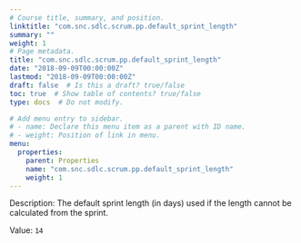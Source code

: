 ```yaml
---
# Course title, summary, and position.
linktitle: "com.snc.sdlc.scrum.pp.default_sprint_length"
summary: ""
weight: 1
# Page metadata.
title: "com.snc.sdlc.scrum.pp.default_sprint_length"
date: "2018-09-09T00:00:00Z"
lastmod: "2018-09-09T00:00:00Z"
draft: false  # Is this a draft? true/false
toc: true  # Show table of contents? true/false
type: docs  # Do not modify.

# Add menu entry to sidebar.
# - name: Declare this menu item as a parent with ID name.
# - weight: Position of link in menu.
menu:
  properties:
    parent: Properties
    name: "com.snc.sdlc.scrum.pp.default_sprint_length"
    weight: 1
---
```


Description: The default sprint length (in days) used if the length cannot be calculated from the sprint.


Value: `14`